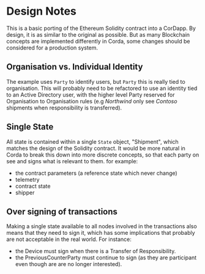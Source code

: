 # Design Notes

This is a basic porting of the Ethereum Solidity contract into a CorDapp. By design, it 
is as similar to the original as possible. But as many Blockchain
concepts are implemented differently in Corda, some changes should be considered for a 
production system.

## Organisation vs. Individual Identity

The example uses `Party` to identify users, but `Party` this is really tied to organisation. This will 
probably need to be refactored to use an identity tied to an Active Directory user, with the 
higher level Party reserved for Organisation to Organisation rules (e.g _Northwind_ only see _Contoso_ 
shipments when responsibility is transferred).

## Single State

All state is contained within a single `State` object, "Shipment", which matches the design of the Solidity 
contract. It would be more natural in Corda to break this down into more discrete concepts, so that 
each party on see and signs what is relevant to them.
for example:

* the contract parameters (a reference state which never change)
* telemetry 
* contract state 
* shipper


## Over signing of transactions 

Making a single state available to all nodes involved in the transactions also means that they need to sign it,
which has some implications that probably are not acceptable in the real world. For instance:
* the Device must sign when there is a Transfer of Responsibility.
* the PreviousCounterParty must continue to sign (as they are participant even though are 
are no longer interested). 


   